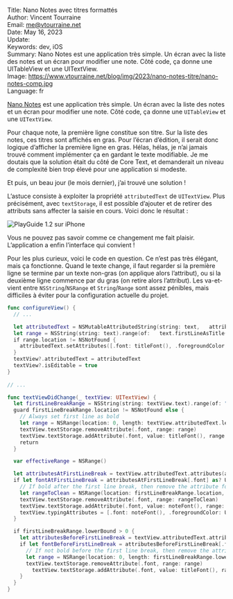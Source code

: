 Title:    Nano Notes avec titres formattés  
Author:   Vincent Tourraine  
Email:    me@vtourraine.net  
Date:     May 16, 2023  
Update:   
Keywords: dev, iOS  
Summary:  Nano Notes est une application très simple. Un écran avec la liste des notes et un écran pour modifier une note. Côté code, ça donne une UITableView et une UITextView.  
Image:    https://www.vtourraine.net/blog/img/2023/nano-notes-titre/nano-notes-comp.jpg  
Language: fr  


[Nano Notes](https://www.studioamanga.com/nanonotes/) est une application très simple. Un écran avec la liste des notes et un écran pour modifier une note. Côté code, ça donne une `UITableView` et une `UITextView`.

Pour chaque note, la première ligne constitue son titre. Sur la liste des notes, ces titres sont affichés en gras. Pour l’écran d’édition, il serait donc logique d’afficher la première ligne en gras. Hélas, hélas, je n’ai jamais trouvé comment implémenter ça en gardant le texte modifiable. Je me doutais que la solution était du côté de Core Text, et demanderait un niveau de complexité bien trop élevé pour une application si modeste.

Et puis, un beau jour (le mois dernier), j’ai trouvé une solution !

L’astuce consiste à exploiter la propriété `attributedText` de `UITextView`. Plus précisément, avec `textStorage`, il est possible d’ajouter et de retirer des attributs sans affecter la saisie en cours. Voici donc le résultat :

![PlayGuide 1.2 sur iPhone](/blog/img/2023/nano-notes-titre/nano-notes-comp.jpg)

Vous ne pouvez pas savoir comme ce changement me fait plaisir. L’application a enfin l’interface qui convient !

Pour les plus curieux, voici le code en question. Ce n’est pas très élégant, mais ça fonctionne. Quand le texte change, il faut regarder si la première ligne se termine par un texte non-gras (on applique alors l’attribut), ou si la deuxième ligne commence par du gras (on retire alors l’attribut). Les va-et-vient entre `NSString`/`NSRange` et `String`/`Range` sont assez pénibles, mais difficiles à éviter pour la configuration actuelle du projet.

``` swift
func configureView() {
  // ...

  let attributedText = NSMutableAttributedString(string: text,   attributes: [.font: noteFont(), .foregroundColor: UIColor.label])
  let range = NSString(string: text).range(of:   text.firstLineAsTitle())
  if range.location != NSNotFound {
    attributedText.setAttributes([.font: titleFont(), .foregroundColor: UIColor.label], range: range)
  }
  textView?.attributedText = attributedText
  textView?.isEditable = true
}
  
// ...

func textViewDidChange(_ textView: UITextView) {
  let firstLineBreakRange = NSString(string: textView.text).range(of: "\n")
  guard firstLineBreakRange.location != NSNotFound else {
    // Always set first line as bold
    let range = NSRange(location: 0, length: textView.attributedText.length)
    textView.textStorage.removeAttribute(.font, range: range)
    textView.textStorage.addAttribute(.font, value: titleFont(), range: range)
    return
  }

  var effectiveRange = NSRange()

  let attributesAtFirstLineBreak = textView.attributedText.attributes(at: firstLineBreakRange.lowerBound, effectiveRange: &effectiveRange)
  if let fontAtFirstLineBreak = attributesAtFirstLineBreak[.font] as? UIFont, fontAtFirstLineBreak.fontDescriptor.symbolicTraits.contains(.traitBold) {
    // If bold after the first line break, then remove the attribute for the range after the break
    let rangeToClean = NSRange(location: firstLineBreakRange.location, length: effectiveRange.upperBound - firstLineBreakRange.location )
    textView.textStorage.removeAttribute(.font, range: rangeToClean)
    textView.textStorage.addAttribute(.font, value: noteFont(), range: rangeToClean)
    textView.typingAttributes = [.font: noteFont(), .foregroundColor: UIColor.label]
  }

  if firstLineBreakRange.lowerBound > 0 {
    let attributesBeforeFirstLineBreak = textView.attributedText.attributes(at: firstLineBreakRange.lowerBound - 1, effectiveRange: &effectiveRange)
    if let fontBeforeFirstLineBreak = attributesBeforeFirstLineBreak[.font] as? UIFont, !fontBeforeFirstLineBreak.fontDescriptor.symbolicTraits.contains(.traitBold) {
      // If not bold before the first line break, then remove the attribute for the range after the break
      let range = NSRange(location: 0, length: firstLineBreakRange.lowerBound)
      textView.textStorage.removeAttribute(.font, range: range)
        textView.textStorage.addAttribute(.font, value: titleFont(), range: range)
    }
  }
}
```
